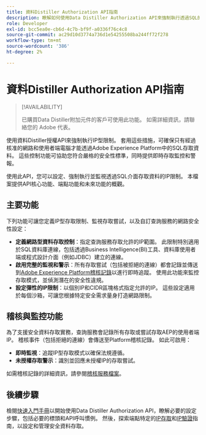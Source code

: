 ```yaml
---
title: 資料Distiller Authorization API指南
description: 瞭解如何使用Data Distiller Authorization API來強制執行透過SQL的安全連線的網路型IP限制。 使用此API可增強您Adobe Experience Platform資料的資料存取控制。
role: Developer
exl-id: bcc5ea0e-cb6d-4c7b-bf9f-a0336f76c4c8
source-git-commit: ac29d10d3774a736d1e54255508ba244ff72f278
workflow-type: tm+mt
source-wordcount: '386'
ht-degree: 2%

---
```


# 資料Distiller Authorization API指南

>[!AVAILABILITY]
>
>已購買Data Distiller附加元件的客戶可使用此功能。 如需詳細資訊，請聯絡您的 Adobe 代表。

使用資料Distiller授權API來強制執行IP型限制。 套用這些措施，可確保只有經過核准的網路和使用者端電腦才能透過Adobe Experience Platform中的SQL存取資料。 這些控制功能可協助您符合嚴格的安全性標準，同時提供即時存取監控和警報。

使用此API，您可以設定、強制執行並監視透過SQL介面存取資料的IP限制。 本檔案提供API核心功能、端點功能和未來功能的概觀。

## 主要功能

下列功能可讓您定義IP型存取限制、監視存取嘗試，以及自訂查詢服務的網路安全性設定：

- **定義網路型資料存取控制**：指定查詢服務存取允許的IP範圍。 此限制特別適用於SQL資料庫連線，包括透過Business Intelligence(BI)工具、資料庫使用者端或程式設計介面（例如JDBC）建立的連線。
- **啟用完整的監視和警示**：所有存取嘗試（包括被拒絕的連線）都會記錄並傳送到[Adobe Experience Platform稽核記錄](../../landing/governance-privacy-security/audit-logs/overview.md)以進行即時追蹤。 使用此功能來監控存取模式，並偵測潛在的安全性違規。
- **設定彈性的IP限制**：以個別IP和CIDR區塊格式指定允許的IP。 這些設定適用於每個沙箱，可讓您根據特定安全需求量身打造網路限制。

## 稽核與監控功能

為了支援安全資料存取實務，查詢服務會記錄所有存取或嘗試存取AEP的使用者端IP。 稽核事件（包括拒絕的連線）會傳送至Platform稽核記錄。 如此可啟用：

- **即時監視**：追蹤IP型存取模式以確保法規遵循。
- **未授權存取警示**：識別並回應未授權IP的存取嘗試。

如需稽核記錄的詳細資訊，請參閱[稽核服務檔案](https://experienceleague.adobe.com/docs/experience-platform/audit/audit-overview.html)。

## 後續步驟

檢閱[快速入門手冊](./getting-started.md)以開始使用Data Distiller Authorization API，瞭解必要的設定步驟，包括必要的標頭和API呼叫慣例。 然後，探索端點特定的[IP存取](./ip-access.md)和[IP驗證](./validate.md)指南，以設定和管理安全資料存取。
